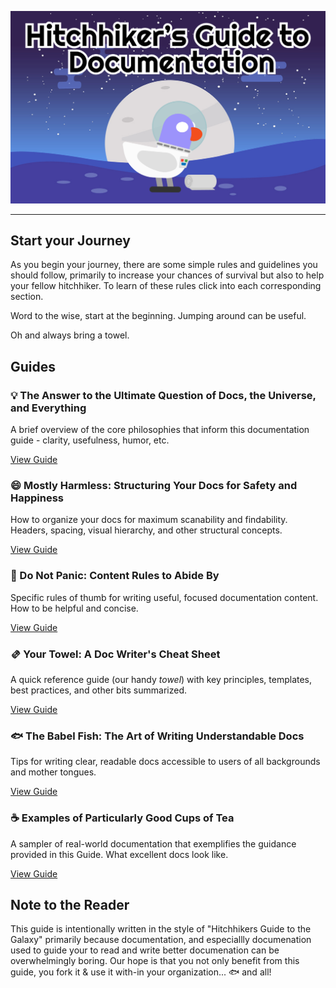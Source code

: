 <p align="center">
  <img src="/assets/duck-in-space.png" />
  <hr>
</p>

## Start your Journey

As you begin your journey, there are some simple rules and guidelines you should follow, primarily to increase your chances of survival but also to help your fellow hitchhiker. To learn of these rules click into each corresponding section.

Word to the wise, start at the beginning. Jumping around can be useful. 

Oh and always bring a towel.

## Guides

### 💡 The Answer to the Ultimate Question of Docs, the Universe, and Everything

A brief overview of the core philosophies that inform this documentation guide - clarity, usefulness, humor, etc.

[View Guide]()

### 😄 Mostly Harmless: Structuring Your Docs for Safety and Happiness

How to organize your docs for maximum scanability and findability. Headers, spacing, visual hierarchy, and other structural concepts.

[View Guide]()

### 🦺 Do Not Panic: Content Rules to Abide By

Specific rules of thumb for writing useful, focused documentation content. How to be helpful and concise.

[View Guide]()

### 🫔 Your Towel: A Doc Writer's Cheat Sheet

A quick reference guide (our handy _towel_) with key principles, templates, best practices, and other bits summarized.

[View Guide]()

### 🐟 The Babel Fish: The Art of Writing Understandable Docs

Tips for writing clear, readable docs accessible to users of all backgrounds and mother tongues.

[View Guide]()

### ☕️ Examples of Particularly Good Cups of Tea

A sampler of real-world documentation that exemplifies the guidance provided in this Guide. What excellent docs look like.

[View Guide]()

## Note to the Reader

This guide is intentionally written in the style of "Hitchhikers Guide to the Galaxy" primarily because documentation, and especiallly documenation used to guide your to read and write better documenation can be overwhelmingly boring. Our hope is that you not only benefit from this guide, you fork it & use it with-in your organization... 🐟 and all!

